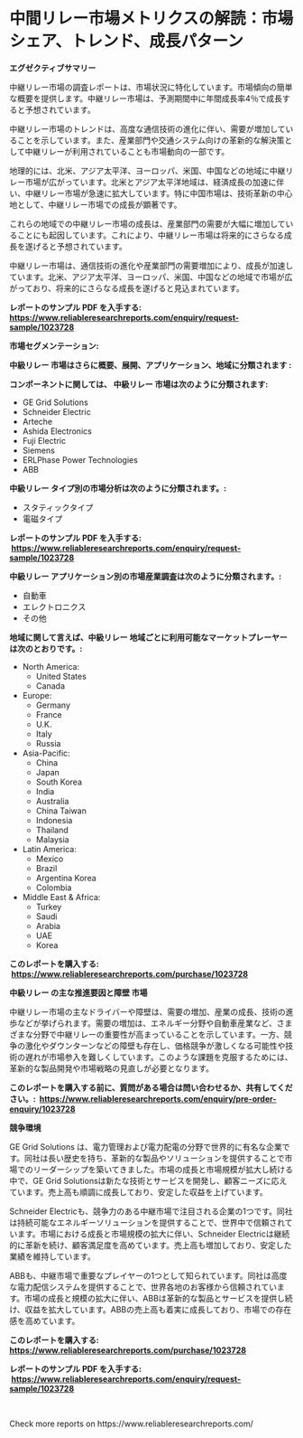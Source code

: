 <p><h1>中間リレー市場メトリクスの解読：市場シェア、トレンド、成長パターン</h1></p><p><strong>エグゼクティブサマリー</strong></p>
<p><p>中継リレー市場の調査レポートは、市場状況に特化しています。市場傾向の簡単な概要を提供します。中継リレー市場は、予測期間中に年間成長率4％で成長すると予想されています。</p><p>中継リレー市場のトレンドは、高度な通信技術の進化に伴い、需要が増加していることを示しています。また、産業部門や交通システム向けの革新的な解決策として中継リレーが利用されていることも市場動向の一部です。</p><p>地理的には、北米、アジア太平洋、ヨーロッパ、米国、中国などの地域に中継リレー市場が広がっています。北米とアジア太平洋地域は、経済成長の加速に伴い、中継リレー市場が急速に拡大しています。特に中国市場は、技術革新の中心地として、中継リレー市場での成長が顕著です。</p><p>これらの地域での中継リレー市場の成長は、産業部門の需要が大幅に増加していることにも起因しています。これにより、中継リレー市場は将来的にさらなる成長を遂げると予想されています。</p><p>中継リレー市場は、通信技術の進化や産業部門の需要増加により、成長が加速しています。北米、アジア太平洋、ヨーロッパ、米国、中国などの地域で市場が広がっており、将来的にさらなる成長を遂げると見込まれています。</p></p>
<p><strong>レポートのサンプル PDF を入手する: <a href="https://www.reliableresearchreports.com/enquiry/request-sample/1023728">https://www.reliableresearchreports.com/enquiry/request-sample/1023728</a></strong></p>
<p><strong>市場セグメンテーション:</strong></p>
<p><strong> 中級リレー 市場はさらに概要、展開、アプリケーション、地域に分類されます :</strong></p>
<p><strong>コンポーネントに関しては、 中級リレー 市場は次のように分類されます: &nbsp;</strong></p>
<p><ul><li>GE Grid Solutions</li><li>Schneider Electric</li><li>Arteche</li><li>Ashida Electronics</li><li>Fuji Electric</li><li>Siemens</li><li>ERLPhase Power Technologies</li><li>ABB</li></ul></p>
<p><strong> 中級リレー タイプ別の市場分析は次のように分類されます。:</strong></p>
<p><ul><li>スタティックタイプ</li><li>電磁タイプ</li></ul></p>
<p><strong>レポートのサンプル PDF を入手する: &nbsp;<a href="https://www.reliableresearchreports.com/enquiry/request-sample/1023728">https://www.reliableresearchreports.com/enquiry/request-sample/1023728</a></strong></p>
<p><strong> 中級リレー アプリケーション別の市場産業調査は次のように分類されます。:</strong></p>
<p><ul><li>自動車</li><li>エレクトロニクス</li><li>その他</li></ul></p>
<p><strong>地域に関して言えば、中級リレー 地域ごとに利用可能なマーケットプレーヤーは次のとおりです。:</strong></p>
<p><ul>
    <li>
        North America:
        <ul>
            <li>United States</li>
            <li>Canada</li>
        </ul>
    </li>
    <li>
        Europe:
        <ul>
            <li>Germany</li>
            <li>France</li>
            <li>U.K.</li>
            <li>Italy</li>
            <li>Russia</li>
        </ul>
    </li>
    <li>
        Asia-Pacific:
        <ul>
            <li>China</li>
            <li>Japan</li>
            <li>South Korea</li>
            <li>India</li>
            <li>Australia</li>
            <li>China Taiwan</li>
            <li>Indonesia</li>
            <li>Thailand</li>
            <li>Malaysia</li>
        </ul>
    </li>
    <li>
        Latin America:
        <ul>
            <li>Mexico</li>
            <li>Brazil</li>
            <li>Argentina Korea</li>
            <li>Colombia</li>
        </ul>
    </li>
    <li>
        Middle East & Africa:
        <ul>
            <li>Turkey</li>
            <li>Saudi</li>
            <li>Arabia</li>
            <li>UAE</li>
            <li>Korea</li>
        </ul>
    </li>
    </ul></p>
<p><strong>このレポートを購入する: &nbsp;<a href="https://www.reliableresearchreports.com/purchase/1023728">https://www.reliableresearchreports.com/purchase/1023728</a></strong></p>
<p><strong>中級リレー の主な推進要因と障壁 市場</strong></p>
<p><p>中継リレー市場の主なドライバーや障壁は、需要の増加、産業の成長、技術の進歩などが挙げられます。需要の増加は、エネルギー分野や自動車産業など、さまざまな分野で中継リレーの重要性が高まっていることを示しています。一方、競争の激化やダウンターンなどの障壁も存在し、価格競争が激しくなる可能性や技術の遅れが市場参入を難しくしています。このような課題を克服するためには、革新的な製品開発や市場戦略の見直しが必要となります。</p></p>
<p><strong>このレポートを購入する前に、質問がある場合は問い合わせるか、共有してください。:&nbsp; <a href="https://www.reliableresearchreports.com/enquiry/pre-order-enquiry/1023728">https://www.reliableresearchreports.com/enquiry/pre-order-enquiry/1023728</a></strong></p>
<p><strong>競争環境</strong></p>
<p><p>GE Grid Solutions は、電力管理および電力配電の分野で世界的に有名な企業です。同社は長い歴史を持ち、革新的な製品やソリューションを提供することで市場でのリーダーシップを築いてきました。市場の成長と市場規模が拡大し続ける中で、GE Grid Solutionsは新たな技術とサービスを開発し、顧客ニーズに応えています。売上高も順調に成長しており、安定した収益を上げています。</p><p>Schneider Electricも、競争力のある中継市場で注目される企業の1つです。同社は持続可能なエネルギーソリューションを提供することで、世界中で信頼されています。市場における成長と市場規模の拡大に伴い、Schneider Electricは継続的に革新を続け、顧客満足度を高めています。売上高も増加しており、安定した業績を維持しています。</p><p>ABBも、中継市場で重要なプレイヤーの1つとして知られています。同社は高度な電力配信システムを提供することで、世界各地のお客様から信頼されています。市場の成長と規模の拡大に伴い、ABBは革新的な製品とサービスを提供し続け、収益を拡大しています。ABBの売上高も着実に成長しており、市場での存在感を高めています。</p></p>
<p><strong>このレポートを購入する: &nbsp; <a href="https://www.reliableresearchreports.com/purchase/1023728">https://www.reliableresearchreports.com/purchase/1023728</a></strong></p>
<p><strong>レポートのサンプル PDF を入手する: &nbsp;<a href="https://www.reliableresearchreports.com/enquiry/request-sample/1023728">https://www.reliableresearchreports.com/enquiry/request-sample/1023728</a></strong><strong></strong></p>
<p>&nbsp;</p>
<p>Check more reports on https://www.reliableresearchreports.com/</p>